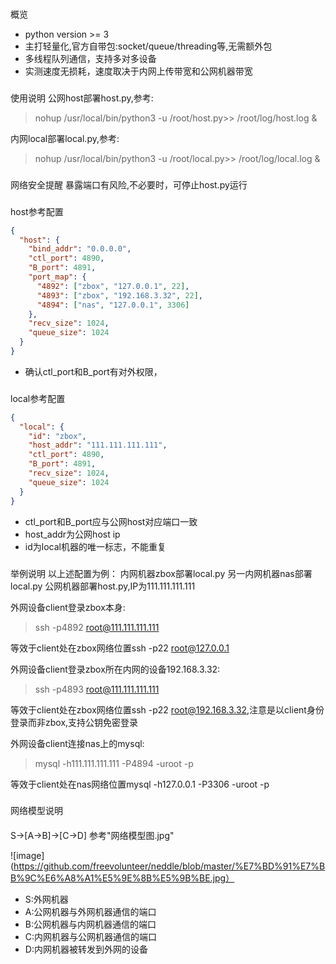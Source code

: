 ###
概览
- python version >= 3
- 主打轻量化,官方自带包:socket/queue/threading等,无需额外包
- 多线程队列通信，支持多对多设备
- 实测速度无损耗，速度取决于内网上传带宽和公网机器带宽

###
使用说明
公网host部署host.py,参考:
> nohup /usr/local/bin/python3 -u /root/host.py>> /root/log/host.log &

内网local部署local.py,参考:
> nohup /usr/local/bin/python3 -u /root/local.py>> /root/log/local.log &

###
网络安全提醒
暴露端口有风险,不必要时，可停止host.py运行

###
host参考配置
```json
{
  "host": {
    "bind_addr": "0.0.0.0",
    "ctl_port": 4890,
    "B_port": 4891,
    "port_map": {
      "4892": ["zbox", "127.0.0.1", 22],
      "4893": ["zbox", "192.168.3.32", 22],
      "4894": ["nas", "127.0.0.1", 3306]
    },
    "recv_size": 1024,
    "queue_size": 1024
  }
}
```
- 确认ctl_port和B_port有对外权限，

###
local参考配置
```json
{
  "local": {
    "id": "zbox",
    "host_addr": "111.111.111.111",
    "ctl_port": 4890,
    "B_port": 4891,
    "recv_size": 1024,
    "queue_size": 1024
  }
}
```
- ctl_port和B_port应与公网host对应端口一致
- host_addr为公网host ip
- id为local机器的唯一标志，不能重复

###
举例说明
以上述配置为例：
内网机器zbox部署local.py
另一内网机器nas部署local.py
公网机器部署host.py,IP为111.111.111.111

外网设备client登录zbox本身:
> ssh -p4892 root@111.111.111.111

等效于client处在zbox网络位置ssh -p22 root@127.0.0.1

 外网设备client登录zbox所在内网的设备192.168.3.32:
> ssh -p4893 root@111.111.111.111

等效于client处在zbox网络位置ssh -p22 root@192.168.3.32,注意是以client身份登录而非zbox,支持公钥免密登录


外网设备client连接nas上的mysql:
> mysql -h111.111.111.111 -P4894 -uroot -p

等效于client处在nas网络位置mysql -h127.0.0.1 -P3306 -uroot -p


###
网络模型说明
####
S->[A->B]->[C->D]
参考"网络模型图.jpg"


![image](https://github.com/freevolunteer/neddle/blob/master/%E7%BD%91%E7%BB%9C%E6%A8%A1%E5%9E%8B%E5%9B%BE.jpg）

- S:外网机器
- A:公网机器与外网机器通信的端口
- B:公网机器与内网机器通信的端口
- C:内网机器与公网机器通信的端口
- D:内网机器被转发到外网的设备


